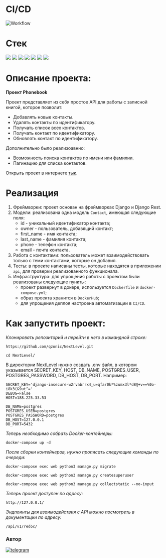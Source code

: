 # CI/CD
![Workflow](https://github.com/qzonic/NextLevel/actions/workflows/main.yml/badge.svg)

# Стек
<img src="https://img.shields.io/badge/Python-4169E1?style=for-the-badge"/> <img src="https://img.shields.io/badge/Django-008000?style=for-the-badge"/> <img src="https://img.shields.io/badge/DRF-800000?style=for-the-badge"/> <img src="https://img.shields.io/badge/Docker-00BFFF?style=for-the-badge"/> <img src="https://img.shields.io/badge/PostgreSQL-87CEEB?style=for-the-badge"/> <img src="https://img.shields.io/badge/Nginx-67c273?style=for-the-badge"/> <img src="https://img.shields.io/badge/Gunicorn-06bd1e?style=for-the-badge"/>

# Описание проекта:

**Проект Phonebook**

Проект представляет из себя простое API для работы с записной книгой, которое позволит:
* Добавлять новые контакты.
* Удалять контакты по идентификатору.
* Получать список всех контактов.
* Получать контакт по идентификатору.
* Обновлять контакт по идентификатору.

Дополнительно было реализоавнно:
* Возможность поиска контактов по имени или фамилии.
* Пагинацию для списка контактов.

Открыть проект в интернете [тык](http://188.225.33.53/api/v1/).


# Реализация

1. Фреймворки: проект основан на фреймворках Django и Django Rest.
2. Модели: реализована одна модель `Contact`, имеющая следующие поля:
   * id - уникальный идентификатор контакта;
   * owner - пользователь, добавящий контакт;
   * first_name - имя контакта;
   * last_name - фамилия контакта;
   * phone - телефон контакта;
   * email - почта контакта.
3. Работа с контактами: пользователь может взаимодействовать только с теми контактами, которые он добавил.
4. Тесты: в проекте написаны тесты, которые находятся в приложении `api`, для проверки реализованного функционала.
5. Инфраструктура: для упрощения работы с проектом были реализованы следующие пункты:
   * проект развернут в докере, используется `Dockerfile` и `docker-compose.yml`;
   * образ проекта хранится в `DockerHub`;
   * для упрощения деплоя настроена автоматизации в `CI/CD`.

# Как запустить проект:

*Клонировать репозиторий и перейти в него в командной строке:*
```
https://github.com/qzonic/NextLevel.git
```
```
cd NextLevel/
```

В директории NextLevel нужно создать .env файл, в котором указывается 
SECRET_KEY, HOST, DB_NAME, POSTGRES_USER, POSTGRES_PASSWORD, DB_HOST, DB_PORT.
Например:
```
SECRET_KEY='django-insecure-w2rvabrrx4_u=qfar0k*%zumx3l*d8@+v==%0o-i8k3(&9ut^='
DEBUG=False
HOST=188.225.33.53

DB_NAME=postgres
POSTGRES_USER=postgres
POSTGRES_PASSWORD=postgres
DB_HOST=127.0.0.1
DB_PORT=5432
```

*Теперь необходимо собрать Docker-контейнеры:*
```
docker-compose up -d
```

*После сборки контейнеров, нужно прописать следующие команды по очереди:*
```
docker-compose exec web python3 manage.py migrate
```

```
docker-compose exec web python3 manage.py createsuperuser
```

```
docker-compose exec web python3 manage.py collectstatic --no-input
```

*Теперь проект доступен по адресу:*
```
http://127.0.0.1/
```

*Эндпоинты для взаимодействия с API можно посмотреть в документации по адресу:*
```
/api/v1/redoc/
```

### Автор
[![telegram](https://img.shields.io/badge/Telegram-Join-blue)](https://t.me/qzonic)